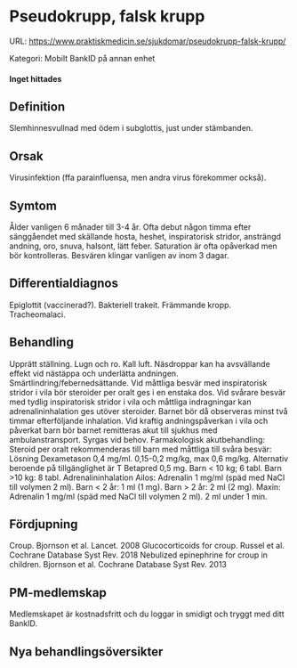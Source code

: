 # Pseudokrupp, falsk krupp

URL: https://www.praktiskmedicin.se/sjukdomar/pseudokrupp-falsk-krupp/



Kategori: Mobilt BankID på annan enhet

#### Inget hittades

## Definition

Slemhinnesvullnad med ödem i subglottis, just under stämbanden.

## Orsak

Virusinfektion (ffa parainfluensa, men andra virus förekommer också).

## Symtom

Ålder vanligen 6 månader till 3-4 år. Ofta debut någon timma efter sänggåendet med skällande hosta, heshet, inspiratorisk stridor, ansträngd andning, oro, snuva, halsont, lätt feber. Saturation är ofta opåverkad men bör kontrolleras. Besvären klingar vanligen av inom 3 dagar.

## Differentialdiagnos

Epiglottit (vaccinerad?). Bakteriell trakeit. Främmande kropp. Tracheomalaci.

## Behandling

Upprätt ställning. Lugn och ro. Kall luft. Näsdroppar kan ha avsvällande effekt vid nästäppa och underlätta andningen. Smärtlindring/febernedsättande. Vid måttliga besvär med inspiratorisk stridor i vila bör steroider per oralt ges i en enstaka dos. Vid svårare besvär med tydlig inspiratorisk stridor i vila och måttliga indragningar kan adrenalininhalation ges utöver steroider. Barnet bör då observeras minst två timmar efterföljande inhalation.
Vid kraftig andningspåverkan i vila och påverkat barn bör barnet remitteras akut till sjukhus med ambulanstransport. Syrgas vid behov.
Farmakologisk akutbehandling:
Steroid per oralt rekommenderas till barn med måttliga till svåra besvär: Lösning Dexametason 0,4 mg/ml. 0,15-0,2 mg/kg, max 0,6 mg/kg. Alternativ beroende på tillgänglighet är T Betapred 0,5 mg. Barn < 10 kg; 6 tabl. Barn >10 kg: 8 tabl.
Adrenalininhalation Ailos: Adrenalin 1 mg/ml (späd med NaCl till volymen 2 ml). Barn < 2 år: 1 ml (1 mg). Barn > 2 år: 2 ml (2 mg). Maxin: Adrenalin 1 mg/ml (späd med NaCl till volymen 2 ml). 2 ml under 1 min.

## Fördjupning

Croup. Bjornson et al. Lancet. 2008
Glucocorticoids for croup. Russel et al. Cochrane Database Syst Rev. 2018
Nebulized epinephrine for croup in children. Bjornson et al. Cochrane Database Syst Rev. 2013

## PM-medlemskap

Medlemskapet är kostnadsfritt och du loggar in smidigt och tryggt med ditt BankID.

## Nya behandlingsöversikter

